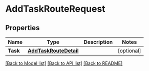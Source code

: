 # AddTaskRouteRequest

## Properties

Name | Type | Description | Notes
------------ | ------------- | ------------- | -------------
**Task** | [**AddTaskRouteDetail**](AddTaskRouteDetail.md) |  | [optional] 

[[Back to Model list]](../README.md#documentation-for-models) [[Back to API list]](../README.md#documentation-for-api-endpoints) [[Back to README]](../README.md)


